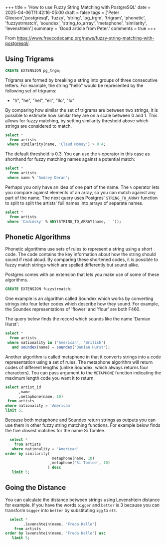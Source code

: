 +++
title = 'How to use Fuzzy String Matching with PostgreSQL'
date = 2025-04-06T11:42:16-05:00
draft = false
tags = ['Peter Gleeson','postgresql', 'fuzzy', 'string', 'pg_trgm', 'trigram', 'phonetic', 'fuzzystrmatch', 'soundex', 'string_to_array', 'metaphone', 'similarity', 'levenshtein']
summary = 'Good article from Peter.'
comments = true
+++

From https://www.freecodecamp.org/news/fuzzy-string-matching-with-postgresql/.

## Using Trigrams

```sql
CREATE EXTENSION pg_trgm;
```

Trigrams are formed by breaking a string into groups of three consecutive
letters.
For example, the string "hello" would be represented by the following set of
trigrams:

* "h", "he", "hel", "ell", "llo", "lo"

By comparing how similar the set of trigrams are between two strings, it is
possible to estimate how similar they are on a scale between 0 and 1.
This allows for fuzzy matching, by setting similarity threshold above which
strings are considered to match.

```sql
select *
  from artists
 where similarity(name, 'Claud Monay') > 0.4;
```

The default threshold is 0.3.
You can use the `%` operator in this case as shorthand for fuzzy matching names
against a potential match:

```sql
select *
  from artists
 where name % 'Andrey Deran';
```

Perhaps you only have an idea of one part of the name.
The `%` operator lets you compare against elements of an array, so you can
match against any part of the name.
The next query uses Postgres' `STRING_TO_ARRAY` function to split to split the
artists' full names into arrays of separate names.

```sql
select *
  from artists
 where 'Cadinsky' % ANY(STRING_TO_ARRAY(name, ' '));
```

## Phonetic Algorithms

Phonetic algorithms use sets of rules to represent a string using a short code.
The code contains the key information about how the string should sound if read
aloud.
By comparing these shortened codes, it is possible to fuzzy match strings which
are spelled differently but sound alike.

Postgres comes with an extension that lets you make use of some of these
algorithms.

```sql
CREATE EXTENSION fuzzstrmatch;
```

One example is an algorithm called Soundex which works by converting strings
into four letter codes which describe how they sound.
For example, the Soundex representations of 'flower' and 'flour' are both F460.

The query below finds the record which sounds like the name 'Damian Hurst':

```sql
select *
  from artists
 where nationality in ('American', 'British')
   and soundex(name) = soundex('Damian Hurst');
```

Another algorithm is called metaphone in that it converts strings into a code
representation using a set of rules.
The metaphone algorithm will return codes of different lengths (unlike Soundex,
which always returns four characters).
Tou can pass argument to the `METAPHONE` function indicating the maximum length
code you want it to return.

```sql
select artist_id
      ,name
      ,metaphone(name, 10)
 from artists
where nationality = 'American'
limit 5;
```

Because both metaphone and Soundex return strings as outputs you can use them
in other fuzzy string matching functions.
For example below finds the five closest matches for the name Si Tomlee.

```sql
  select *
    from artists
   where nationality = 'American'
order by similarity(
                     metaphone(name, 10)
                    ,metaphone('Si Tomlee', 10)
                   ) desc
   limit 5;
```

## Going the Distance

You can calculate the distance between strings using Levenshtein distance for
example.
If you have the words `bigger` and `better` is 3 because you can transform
`bigger` into `better` by substituting `igg` to `ett`.

```sql
  select *
        ,levenshtein(name, 'Freda Kallo')
    from artists
order by levenshtein(name, 'Freda Kallo') asc
   limit 5;
```
